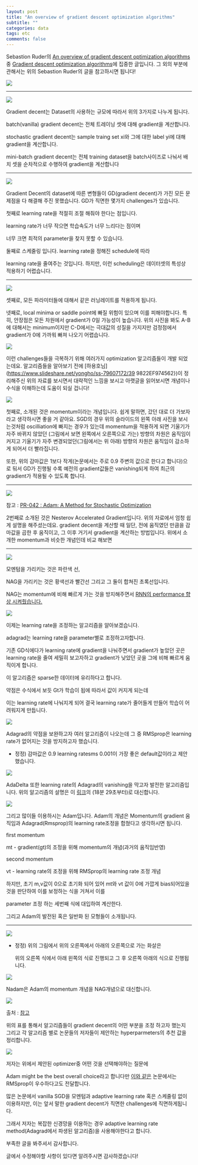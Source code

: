 ```yaml
---
layout: post
title: "An overview of gradient descent optimization algorithms"
subtitle: ""
categories: data
tags: etc
comments: false
---
```


Sebastion Ruder의 [An overview of gradient descent optimization algorithms](http://ruder.io/optimizing-gradient-descent/) 중 [Gradient descent optimization algorithms](http://ruder.io/optimizing-gradient-descent/index.html#gradientdescentoptimizationalgorithms)에 집중한 글입니다. 그 외의 부분에 관해서는 위의 Sebastion Ruder의 글을 참고하시면 됩니다!



<img src="https://raw.githubusercontent.com/Gangsss/gangsss.github.io/master/assets/img/opt1.png">

---



<img src="https://raw.githubusercontent.com/Gangsss/gangsss.github.io/master/assets/img/opt3.png">

Gradient decent는 Dataset의 사용하는 규모에 따라서 위의 3가지로 나누게 됩니다.

batch(vanilla) gradient decent는 전체 트레이닝 셋에 대해 gradient을 계산합니다.



stochastic gradient decent는 sample traing set xi와 그에 대한 label  yi에 대해 gradient을 계산합니다.



mini-batch gradient decent는 전체 training dataset을 batch사이즈로 나눠서 배치 셋을 순차적으로 수행하여 gradient을 계산합니다

---



<img src="https://raw.githubusercontent.com/Gangsss/gangsss.github.io/master/assets/img/opt4.png">

Gradient Decent의 dataset에 따른 변형들이 GD(gradient decent)가 가진 모든 문제점을 다 해결해 주진 못했습니다. GD가 직면한 몇가지 challenges가 있습니다.



첫째로 learning rate을 적절히 조절 해줘야 한다는 점입니다.

learning rate가 너무 작으면 학습속도가 너무 느리다는 점이며 

너무 크면 최적의 parameter을 찾지 못할 수 있습니다.



둘째로 스케줄링 입니다. learning rate을 정해진 schedule에 따라 

learning rate을 줄여주는 것입니다. 하지만, 이런 scheduling은 데이터셋의 특성상 적용하기 어렵습니다.

----



<img src="https://raw.githubusercontent.com/Gangsss/gangsss.github.io/master/assets/img/opt5.png">

셋째로, 모든 파라미터들에 대해서 같은 러닝레이트를 적용하게 됩니다. 



넷째로, local minima or saddle point에 빠질 위험이 있으며 이를 피해야합니다. 특히, 안장점은 모든 차원에서 gradient가 0일 가능성이 높습니다. 위의 사진을 봐도 A-B에 대해서는 minimum이지만 C-D에서는 극대값의 성질을 가지지만 검정점에서 gradient가 0에 가까워 빠져 나오기 어렵습니다. 

<img src="https://raw.githubusercontent.com/Gangsss/gangsss.github.io/master/assets/img/opt6.png">            

이런 challenges들을 극복하기 위해 여러가지 optimization 알고리즘들이 개발 되었는데요. 알고리즘들을 알아보기 전에 [하용호님](https://www.slideshare.net/yongho/ss-79607172/39 9822EF974562})이 정리해주신 위의 자료를 보시면서 대략적인 느낌을 보시고 아랫글을 읽어보시면 개념이나 수식을 이해하는데 도움이 되실 겁니다! 





<img src="https://raw.githubusercontent.com/Gangsss/gangsss.github.io/master/assets/img/opt7.png">

첫째로, 소개된 것은 momentum이라는 개념입니다. 쉽게 말하면, 갔던 대로 더 가보자라고 생각하시면 좋을 거 같아요. SGD의 경우 위의 슬라이드의 왼쪽 아래 사진을 보시는것처럼 oscilliation에 빠지는 경우가 있는데 momentum을 적용하게 되면 기울기가 자주 바뀌지 않았던 (그림에서 보면 왼쪽에서 오른쪽으로 가는) 방향의 차원은 움직임이 커지고 기울기가 자주 변경되었던(그림에서는 위 아래) 방향의 차원은 움직임이 감소하게 되어서 더 빨라집니다.



또한, 위의 감마값은 1보다 작게(논문에서는 주로 0.9 주변의 값으로 한다고 합니다)으로 둬서 GD가 진행될 수록 예전의 gradient값들은 vanishing되게 하여 최근의 gradient가 적용될 수 있도록 합니다.

-----

<img src="https://raw.githubusercontent.com/Gangsss/gangsss.github.io/master/assets/img/opt8.png">

참고 :  [PR-042 : Adam: A Method for Stochastic Optimization](https://www.youtube.com/watch?v=KN120w3PZIA)

2번째로 소개된 것은 Nesterov Accelerated Gradient입니다. 위의 자료에서 엄청 쉽게 설명을 해주셨는데요. gradient decent을 계산할 때 일단, 전에 움직였던 만큼을 감마값을 곱한 후 움직이고, 그 이후 거기서 gradient을 계산하는 방법입니다. 위에서 소개한 momentum과 비슷한 개념인데 비교 해보면

---



<img src="https://raw.githubusercontent.com/Gangsss/gangsss.github.io/master/assets/img/opt9.png">

모멘텀을 가리키는 것은 파란색 선,

NAG을 가리키는 것은 황색선과 빨간선 그리고 그 둘이 합쳐진 초록선입니다.



NAG는 momentum에 비해 빠르게 가는 것을 방지해주면서 [RNN의 performance 향상 시켜줬습니다.]( http://arxiv.org/abs/1212.0901)

<img src="https://raw.githubusercontent.com/Gangsss/gangsss.github.io/master/assets/img/opt10.png">

이제는 learning rate을 조정하는 알고리즘을 알아보겠습니다.

adagrad는 learning rate을 parameter별로 조정하고자합니다.

기존 GD식에다가 learning rate에 gradient을 나눠주면서 gradient가 높았던 곳은 learning rate을 줄여 세밀히 보고자하고 gradient가 낮았던 곳을 그에 비해 빠르게 움직이게 합니다.



이 알고리즘은 sparse한 데이터에 유리하다고 합니다.



약점은 수식에서 보듯 Gt가 학습이 됩에 따라서 값이 커지게 되는데

이는 learning rate에 나눠지게 되어 결국 learning rate가 줄어들게 만들어 학습이 어려워지게 만듭니다.

<img src="https://raw.githubusercontent.com/Gangsss/gangsss.github.io/master/assets/img/opt11.png">

Adagrad의 약점을 보완하고자 여러 알고리즘이 나오는데 그 중 RMSprop은 learning rate가 없어지는 것을 방지하고자 했습니다.



- 정정) 감마값은 0.9 learning ratesms 0.001이 가장 좋은 default값이라고 제안했습니다.



<img src="https://raw.githubusercontent.com/Gangsss/gangsss.github.io/master/assets/img/opt12.png">

AdaDelta 또한 learning rate의 Adagrad의 vanishing을 막고자 발전한 알고리즘입니다. 위의 알고리즘의 설명은 이 [링크](https://www.youtube.com/watch?v=KN120w3PZIA)의 (18분 29초부터)로 대신합니다.



<img src="https://raw.githubusercontent.com/Gangsss/gangsss.github.io/master/assets/img/opt13.png">

그리고 많이들 이용하시는 Adam입니다. Adam의 개념은 Momentum의 gradient 움직임과 Adagrad(Rmsprop)의 learning rate조정을 합쳤다고 생각하시면 됩니다.



first momentum

mt - gradient(gt)의 조정을 위해 momentum의 개념(과거의 움직임반영)



second momentum

vt - learning rate의 조정을 위해 RMSprop의 learning rate 조정 개념



하지만, 초기 m,v값이 0으로 초기화 되어 있어 mt와 vt 값이 0에 가깝게 bias되어있을 것을 판단하여 이를 보정하는 식을 거쳐서 이를 

parameter 조정 하는 세번째 식에 대입하여 계산한다. 



그리고 Adam의 발전된 혹은 일반화 된 모형들이 소개됩니다.

---



<img src="https://raw.githubusercontent.com/Gangsss/gangsss.github.io/master/assets/img/opt14.png">



- 정정)  위의 그림에서 위의 오른쪽에서 아래의 오른쪽으로 가는 화살은 

  위의 오른쪽 식에서 아래 왼쪽의 식로 진행되고 그 후 오른쪽 아래의 식으로 진행됩니다.



<img src="https://raw.githubusercontent.com/Gangsss/gangsss.github.io/master/assets/img/opt15.png">

Nadam은 Adam의 momentum 개념을 NAG개념으로 대신합니다.





<img src="https://raw.githubusercontent.com/Gangsss/gangsss.github.io/master/assets/img/opt16.png">

출처 : [참고](https://untitledtblog.tistory.com/149)

위의 표를 통해서 알고리즘들이 gradient decent의 어떤 부분을 조정 하고자 했는지 그리고 각 알고리즘 별로 논문들의 저자들이 제안하는 hyperparmeters의 추천 값을 정리합니다.



<img src="https://raw.githubusercontent.com/Gangsss/gangsss.github.io/master/assets/img/opt18.png">

저자는 위에서 제안된 optimizer중 어떤 것을 선택해야하는 질문에

Adam might be the best overall choice라고 합니다만 [이와 같은](http://ruder.io/optimizing-gradient-descent/index.html#fn14) 논문에서는 RMSprop이 우수하다고도 전달합니다.



많은 논문에서 vanilla SGD을 모멘텀과 adaptive learning rate 혹은 스케줄링 없이 이용하지만, 이는 앞서 말한 gradient decent가 직면한 challenges에 직면하게됩니다.



그래서 저자는 복잡한 신경망을 이용하는 경우 adaptive learning rate method(Adagrad에서 파생된 알고리즘)을 사용해야한다고 합니다.



부족한 글을 봐주셔서 감사합니다.

글에서 수정해야할 사항이 있다면 알려주시면 감사하겠습니다!